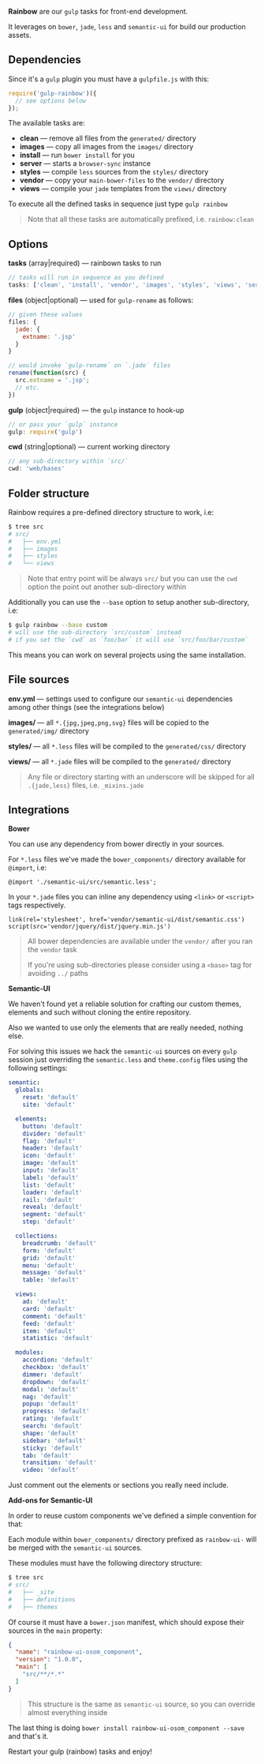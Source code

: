 **Rainbow** are our `gulp` tasks for front-end development.

It leverages on `bower`, `jade`, `less` and `semantic-ui` for build our production assets.

## Dependencies

Since it's a `gulp` plugin you must have a `gulpfile.js` with this:

```js
require('gulp-rainbow')({
  // see options below
});
```

The available tasks are:

- **clean** &mdash; remove all files from the `generated/` directory
- **images** &mdash; copy all images from the `images/` directory
- **install** &mdash; run `bower install` for you
- **server** &mdash; starts a `browser-sync` instance
- **styles** &mdash; compile `less` sources from the `styles/` directory
- **vendor** &mdash; copy your `main-bower-files` to the `vendor/` directory
- **views** &mdash; compile your `jade` templates from the `views/` directory

To execute all the defined tasks in sequence just type `gulp rainbow`

> Note that all these tasks are automatically prefixed, i.e. `rainbow:clean`

## Options

**tasks** (array|required) &mdash; rainbown tasks to run

```js
// tasks will run in sequence as you defined
tasks: ['clean', 'install', 'vendor', 'images', 'styles', 'views', 'server']
```

**files** (object|optional) &mdash; used for `gulp-rename` as follows:

```js
// given these values
files: {
  jade: {
    extname: '.jsp'
  }
}

// would invoke `gulp-rename` on `.jade` files
rename(function(src) {
  src.extname = '.jsp';
  // etc.
})
```

**gulp** (object|required) &mdash; the `gulp` instance to hook-up

```js
// or pass your `gulp` instance
gulp: require('gulp')
```

**cwd** (string|optional) &mdash; current working directory

```js
// any sub-directory within `src/`
cwd: 'web/bases'
```


## Folder structure

Rainbow requires a pre-defined directory structure to work, i.e:

```bash
$ tree src
# src/
#   ├── env.yml
#   ├── images
#   ├── styles
#   └── views
```

> Note that entry point will be always `src/` but you can use the `cwd` option the point out another sub-directory within

Additionally you can use the `--base` option to setup another sub-directory, i.e:

```bash
$ gulp rainbow --base custom
# will use the sub-directory `src/custom` instead
# if you set the `cwd` as `foo/bar` it will use `src/foo/bar/custom`
```

This means you can work on several projects using the same installation.

## File sources

**env.yml** &mdash; settings used to configure our `semantic-ui` dependencies among other things (see the integrations below)

**images/** &mdash; all `*.{jpg,jpeg,png,svg}` files will be copied to the `generated/img/` directory

**styles/** &mdash; all `*.less` files will be compiled to the `generated/css/` directory

**views/** &mdash; all `*.jade` files will be compiled to the `generated/` directory


> Any file or directory starting with an underscore will be skipped for all `.{jade,less}` files, i.e. `_mixins.jade`

## Integrations

**Bower**

You can use any dependency from bower directly in your sources.

For `*.less` files we've made the `bower_components/` directory available for `@import`, i.e:

```less
@import './semantic-ui/src/semantic.less';
```

In your `*.jade` files you can inline any dependency using `<link>` or `<script>` tags respectively.

```jade
link(rel='stylesheet', href='vendor/semantic-ui/dist/semantic.css')
script(src='vendor/jquery/dist/jquery.min.js')
```

> All bower dependencies are available under the `vendor/` after you ran the `vendor` task
>
> If you're using sub-directories please consider using a `<base>` tag for avoiding `../` paths

**Semantic-UI**

We haven't found yet a reliable solution for crafting our custom themes, elements and such without cloning the entire repository.

Also we wanted to use only the elements that are really needed, nothing else.

For solving this issues we hack the `semantic-ui` sources on every `gulp` session just overriding the `semantic.less` and `theme.config` files using the following settings:

```yaml
semantic:
  globals:
    reset: 'default'
    site: 'default'

  elements:
    button: 'default'
    divider: 'default'
    flag: 'default'
    header: 'default'
    icon: 'default'
    image: 'default'
    input: 'default'
    label: 'default'
    list: 'default'
    loader: 'default'
    rail: 'default'
    reveal: 'default'
    segment: 'default'
    step: 'default'

  collections:
    breadcrumb: 'default'
    form: 'default'
    grid: 'default'
    menu: 'default'
    message: 'default'
    table: 'default'

  views:
    ad: 'default'
    card: 'default'
    comment: 'default'
    feed: 'default'
    item: 'default'
    statistic: 'default'

  modules:
    accordion: 'default'
    checkbox: 'default'
    dimmer: 'default'
    dropdown: 'default'
    modal: 'default'
    nag: 'default'
    popup: 'default'
    progress: 'default'
    rating: 'default'
    search: 'default'
    shape: 'default'
    sidebar: 'default'
    sticky: 'default'
    tab: 'default'
    transition: 'default'
    video: 'default'
```

Just comment out the elements or sections you really need include.

**Add-ons for Semantic-UI**

In order to reuse custom components we've defined a simple convention for that:

Each module within `bower_components/` directory prefixed as `rainbow-ui-` will be merged with the `semantic-ui` sources.

These modules must have the following directory structure:

```bash
$ tree src
# src/
#   ├── _site
#   ├── definitions
#   ├── themes
```

Of course it must have a `bower.json` manifest, which should expose their sources in the `main` property:

```json
{
  "name": "rainbow-ui-osom_component",
  "version": "1.0.0",
  "main": [
    "src/**/*.*"
  ]
}
```

> This structure is the same as `semantic-ui` source, so you can override almost everything inside

The last thing is doing `bower install rainbow-ui-osom_component --save` and that's it.

Restart your gulp (rainbow) tasks and enjoy!
